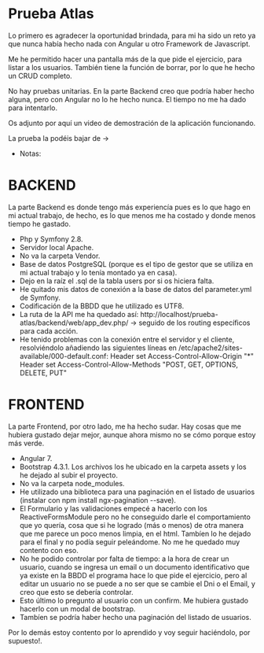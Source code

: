 Prueba Atlas
==================

Lo primero es agradecer la oportunidad brindada, para mi ha sido un reto ya que nunca había hecho nada con Angular u otro Framework de Javascript. 

Me he permitido hacer una pantalla más de la que pide el ejercicio, para listar a los usuarios. También tiene la función de borrar, por lo que he hecho un CRUD completo.

No hay pruebas unitarias. En la parte Backend creo que podría haber hecho alguna, pero con Angular no lo he hecho nunca. El tiempo no me ha dado para intentarlo.

Os adjunto por aquí un video de demostración de la aplicación funcionando. 

La prueba la podéis bajar de -> 


* Notas:

BACKEND
==================

La parte Backend es donde tengo más experiencía pues es lo que hago en mi actual trabajo, de hecho, es lo que menos me ha costado y donde menos tiempo he gastado.

- Php y Symfony 2.8.
- Servidor local Apache.
- No va la carpeta Vendor.
- Base de datos PostgreSQL (porque es el tipo de gestor que se utiliza en mi actual trabajo y lo tenía montado ya en casa).
- Dejo en la raíz el .sql de la tabla users por si os hiciera falta.
- He quitado mis datos de conexión a la base de datos del parameter.yml de Symfony. 
- Codificación de la BBDD que he utilizado es UTF8.
- La ruta de la API me ha quedado así: http://localhost/prueba-atlas/backend/web/app_dev.php/ -> seguido de los routing específicos para cada acción.
- He tenido problemas con la conexión entre el servidor y el cliente, resolviéndolo añadiendo las siguientes líneas en /etc/apache2/sites-available/000-default.conf:
     Header set Access-Control-Allow-Origin "*"
     Header set Access-Control-Allow-Methods "POST, GET, OPTIONS, DELETE, PUT"

FRONTEND
==================

La parte Frontend, por otro lado, me ha hecho sudar. Hay cosas que me hubiera gustado dejar mejor, aunque ahora mismo no se cómo porque estoy más verde.

- Angular 7.
- Bootstrap 4.3.1. Los archivos los he ubicado en la carpeta assets y los he dejado al subir el proyecto.
- No va la carpeta node_modules.
- He utilizado una biblioteca para una paginación en el listado de usuarios (instalar con npm install ngx-pagination --save).
- El Formulario y las validaciones empecé a hacerlo con los ReactiveFormsModule pero no he conseguido darle el comportamiento que yo quería, cosa que si he logrado (más o menos) de otra manera que me parece un poco menos limpia, en el html. Tambíen lo he dejado para el final y no podía seguir peleándome. No me he quedado muy contento con eso.
- No he podido controlar por falta de tiempo: a la hora de crear un usuario, cuando se ingresa un email o un documento identificativo que ya existe en la BBDD el programa hace lo que pide el ejercicio, pero al editar un usuario no se puede a no ser que se cambie el Dni o el Email, y creo que esto se debería controlar.
- Esto último lo pregunto al usuario con un confirm. Me hubiera gustado hacerlo con un modal de bootstrap.
- Tambíen se podría haber hecho una paginación del listado de usuarios. 


Por lo demás estoy contento por lo aprendido y voy seguir haciéndolo, por supuesto!.

